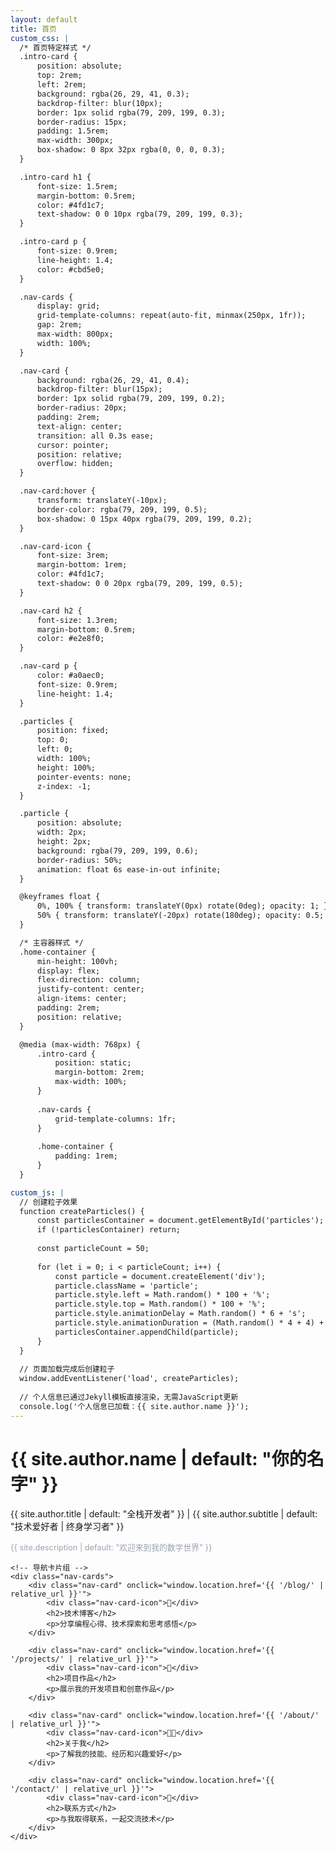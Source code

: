 ```yaml
---
layout: default
title: 首页
custom_css: |
  /* 首页特定样式 */
  .intro-card {
      position: absolute;
      top: 2rem;
      left: 2rem;
      background: rgba(26, 29, 41, 0.3);
      backdrop-filter: blur(10px);
      border: 1px solid rgba(79, 209, 199, 0.3);
      border-radius: 15px;
      padding: 1.5rem;
      max-width: 300px;
      box-shadow: 0 8px 32px rgba(0, 0, 0, 0.3);
  }

  .intro-card h1 {
      font-size: 1.5rem;
      margin-bottom: 0.5rem;
      color: #4fd1c7;
      text-shadow: 0 0 10px rgba(79, 209, 199, 0.3);
  }

  .intro-card p {
      font-size: 0.9rem;
      line-height: 1.4;
      color: #cbd5e0;
  }

  .nav-cards {
      display: grid;
      grid-template-columns: repeat(auto-fit, minmax(250px, 1fr));
      gap: 2rem;
      max-width: 800px;
      width: 100%;
  }

  .nav-card {
      background: rgba(26, 29, 41, 0.4);
      backdrop-filter: blur(15px);
      border: 1px solid rgba(79, 209, 199, 0.2);
      border-radius: 20px;
      padding: 2rem;
      text-align: center;
      transition: all 0.3s ease;
      cursor: pointer;
      position: relative;
      overflow: hidden;
  }

  .nav-card:hover {
      transform: translateY(-10px);
      border-color: rgba(79, 209, 199, 0.5);
      box-shadow: 0 15px 40px rgba(79, 209, 199, 0.2);
  }

  .nav-card-icon {
      font-size: 3rem;
      margin-bottom: 1rem;
      color: #4fd1c7;
      text-shadow: 0 0 20px rgba(79, 209, 199, 0.5);
  }

  .nav-card h2 {
      font-size: 1.3rem;
      margin-bottom: 0.5rem;
      color: #e2e8f0;
  }

  .nav-card p {
      color: #a0aec0;
      font-size: 0.9rem;
      line-height: 1.4;
  }

  .particles {
      position: fixed;
      top: 0;
      left: 0;
      width: 100%;
      height: 100%;
      pointer-events: none;
      z-index: -1;
  }

  .particle {
      position: absolute;
      width: 2px;
      height: 2px;
      background: rgba(79, 209, 199, 0.6);
      border-radius: 50%;
      animation: float 6s ease-in-out infinite;
  }

  @keyframes float {
      0%, 100% { transform: translateY(0px) rotate(0deg); opacity: 1; }
      50% { transform: translateY(-20px) rotate(180deg); opacity: 0.5; }
  }

  /* 主容器样式 */
  .home-container {
      min-height: 100vh;
      display: flex;
      flex-direction: column;
      justify-content: center;
      align-items: center;
      padding: 2rem;
      position: relative;
  }

  @media (max-width: 768px) {
      .intro-card {
          position: static;
          margin-bottom: 2rem;
          max-width: 100%;
      }
      
      .nav-cards {
          grid-template-columns: 1fr;
      }
      
      .home-container {
          padding: 1rem;
      }
  }

custom_js: |
  // 创建粒子效果
  function createParticles() {
      const particlesContainer = document.getElementById('particles');
      if (!particlesContainer) return;
      
      const particleCount = 50;
      
      for (let i = 0; i < particleCount; i++) {
          const particle = document.createElement('div');
          particle.className = 'particle';
          particle.style.left = Math.random() * 100 + '%';
          particle.style.top = Math.random() * 100 + '%';
          particle.style.animationDelay = Math.random() * 6 + 's';
          particle.style.animationDuration = (Math.random() * 4 + 4) + 's';
          particlesContainer.appendChild(particle);
      }
  }
  
  // 页面加载完成后创建粒子
  window.addEventListener('load', createParticles);
  
  // 个人信息已通过Jekyll模板直接渲染，无需JavaScript更新
  console.log('个人信息已加载：{{ site.author.name }}');
---
```


<!-- 粒子效果 -->
<div class="particles" id="particles"></div>

<div class="home-container">
    <!-- 个人简介卡片 -->
    <div class="intro-card">
        <h1 id="userName">{{ site.author.name | default: "你的名字" }}</h1>
        <p><span id="userTitle">{{ site.author.title | default: "全栈开发者" }}</span> | <span id="userSubtitle">{{ site.author.subtitle | default: "技术爱好者 | 终身学习者" }}</span></p>
        <p style="margin-top: 0.5rem; font-size: 0.8rem; color: #9ca3af;" id="userDescription">
            {{ site.description | default: "欢迎来到我的数字世界" }}
        </p>
    </div>
    
    <!-- 导航卡片组 -->
    <div class="nav-cards">
        <div class="nav-card" onclick="window.location.href='{{ '/blog/' | relative_url }}'">
            <div class="nav-card-icon">📝</div>
            <h2>技术博客</h2>
            <p>分享编程心得、技术探索和思考感悟</p>
        </div>
        
        <div class="nav-card" onclick="window.location.href='{{ '/projects/' | relative_url }}'">
            <div class="nav-card-icon">🚀</div>
            <h2>项目作品</h2>
            <p>展示我的开发项目和创意作品</p>
        </div>
        
        <div class="nav-card" onclick="window.location.href='{{ '/about/' | relative_url }}'">
            <div class="nav-card-icon">👨‍💻</div>
            <h2>关于我</h2>
            <p>了解我的技能、经历和兴趣爱好</p>
        </div>
        
        <div class="nav-card" onclick="window.location.href='{{ '/contact/' | relative_url }}'">
            <div class="nav-card-icon">📧</div>
            <h2>联系方式</h2>
            <p>与我取得联系，一起交流技术</p>
        </div>
    </div>
</div> 